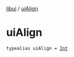 [libui](index.md) / [uiAlign](./ui-align.md)

# uiAlign

`typealias uiAlign = `[`Int`](https://kotlinlang.org/api/latest/jvm/stdlib/kotlin/-int/index.html)